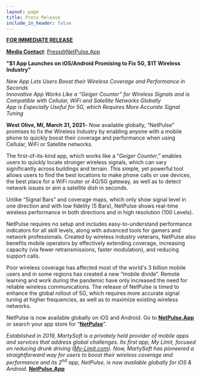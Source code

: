 ```yaml
---
layout: page
title: Press Release
include_in_header: false
---
```


**<span style="text-decoration:underline;">FOR IMMEDIATE RELEASE</span>**

**<span style="text-decoration:underline;">Media Contact</span>**: [Press@NetPulse.App](mailto:Press@NetPulse.App)

**"$1 App Launches on iOS/Android Promising to Fix 5G, $1T Wireless Industry"**

_New App Lets Users Boost their Wireless Coverage and Performance in Seconds_<br>
_Innovative App Works Like a “Geiger Counter” for Wireless Signals and is Compatible with Cellular, WiFi and Satellite Networks Globally_<br>
_App is Especially Useful for 5G, which Requires More Accurate Signal Tuning_

**West Olive, MI, March 31, 2021**– Now available globally, “NetPulse” promises to fix the Wireless Industry by enabling anyone with a mobile phone to quickly boost their coverage and performance when using Cellular, WiFi or Satellite networks.

The first-of-its-kind app, which works like a “_Geiger Counter_,” enables users to quickly locate stronger wireless signals, which can vary significantly across buildings and terrain. This simple, yet powerful tool allows users to find the best locations to make phone calls or use devices, the best place for a WiFi router or 4G/5G gateway, as well as to detect network issues or aim a satellite dish in seconds.

Unlike “Signal Bars” and coverage maps, which only show signal level in one direction and with low fidelity (5 Bars), NetPulse shows real-time wireless performance in both directions and in high resolution (100 Levels).

NetPulse requires no setup and includes easy-to-understand performance indicators for all skill levels, along with advanced tools for gamers and network professionals. Created by wireless industry veterans, NetPulse also benefits mobile operators by effectively extending coverage, increasing capacity (via fewer retransmissions, faster modulation), and reducing support calls.

Poor wireless coverage has affected most of the world's 3 billion mobile users and in some regions has created a new “mobile divide”. Remote learning and work during the pandemic have only increased the need for reliable wireless communications. The release of NetPulse is timed to enhance the global rollout of 5G, which requires more accurate signal tuning at higher frequencies, as well as to maximize existing wireless networks.

NetPulse is now available globally on iOS and Android.  Go to **[NetPulse.App](https://netpulse.app/)** or search your app store for “**<span style="text-decoration:underline;">NetPulse</span>**”.

_Established in 2019, MartySoft is a privately held provider of mobile apps and services that address global challenges.  Its first app, My Limit, focused on reducing drunk driving ([My-Limit.com](https://my-limit.com/)). Now, MartySoft has pioneered a straightforward way for users to boost their wireless coverage and performance and its 2<sup>nd</sup> app, NetPulse, is now available globally for iOS & Android_. **[NetPulse.App](https://netpulse.app/)**
